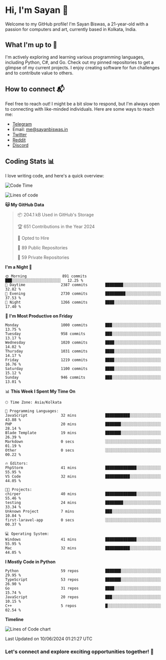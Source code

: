 # Hi, I'm Sayan 👋

Welcome to my GitHub profile! I'm Sayan Biswas, a 21-year-old with a passion for computers and art, currently based in Kolkata, India.

## What I'm up to 🚀

I'm actively exploring and learning various programming languages, including Python, C#, and Go. Check out my pinned repositories to get a glimpse of my current projects. I enjoy creating software for fun challenges and to contribute value to others.

## How to connect 📬

Feel free to reach out! I might be a bit slow to respond, but I'm always open to connecting with like-minded individuals. Here are some ways to reach me:

- [Telegram](https://t.me/dank_as_fuck)
- Email: [me@sayanbiswas.in](mailto:me@sayanbiswas.in)
- [Twitter](https://twitter.com/TheDankDel)
- [Reddit](https://www.reddit.com/user/dank_as_fuck_/)
- [Discord](https://discordapp.com/users/506536929152466945)

## Coding Stats 📊

I love writing code, and here's a quick overview:

<!--START_SECTION:waka-->
![Code Time](http://img.shields.io/badge/Code%20Time-1%2C625%20hrs%2037%20mins-blue)

![Lines of code](https://img.shields.io/badge/From%20Hello%20World%20I%27ve%20Written-5.7%20million%20lines%20of%20code-blue)

**🐱 My GitHub Data** 

> 📦 204.1 kB Used in GitHub's Storage 
 > 
> 🏆 651 Contributions in the Year 2024
 > 
> 💼 Opted to Hire
 > 
> 📜 89 Public Repositories 
 > 
> 🔑 59 Private Repositories 
 > 
**I'm a Night 🦉** 

```text
🌞 Morning                891 commits         ███░░░░░░░░░░░░░░░░░░░░░░   12.25 % 
🌆 Daytime                2387 commits        ████████░░░░░░░░░░░░░░░░░   32.82 % 
🌃 Evening                2730 commits        █████████░░░░░░░░░░░░░░░░   37.53 % 
🌙 Night                  1266 commits        ████░░░░░░░░░░░░░░░░░░░░░   17.40 % 
```
📅 **I'm Most Productive on Friday** 

```text
Monday                   1000 commits        ███░░░░░░░░░░░░░░░░░░░░░░   13.75 % 
Tuesday                  958 commits         ███░░░░░░░░░░░░░░░░░░░░░░   13.17 % 
Wednesday                1020 commits        ████░░░░░░░░░░░░░░░░░░░░░   14.02 % 
Thursday                 1031 commits        ████░░░░░░░░░░░░░░░░░░░░░   14.17 % 
Friday                   1219 commits        ████░░░░░░░░░░░░░░░░░░░░░   16.76 % 
Saturday                 1100 commits        ████░░░░░░░░░░░░░░░░░░░░░   15.12 % 
Sunday                   946 commits         ███░░░░░░░░░░░░░░░░░░░░░░   13.01 % 
```


📊 **This Week I Spent My Time On** 

```text
🕑︎ Time Zone: Asia/Kolkata

💬 Programming Languages: 
JavaScript               32 mins             ███████████░░░░░░░░░░░░░░   43.88 % 
PHP                      20 mins             ███████░░░░░░░░░░░░░░░░░░   28.14 % 
Blade Template           19 mins             ███████░░░░░░░░░░░░░░░░░░   26.39 % 
Markdown                 0 secs              ░░░░░░░░░░░░░░░░░░░░░░░░░   01.19 % 
Other                    0 secs              ░░░░░░░░░░░░░░░░░░░░░░░░░   00.22 % 

🔥 Editors: 
PhpStorm                 41 mins             ██████████████░░░░░░░░░░░   55.95 % 
VS Code                  32 mins             ███████████░░░░░░░░░░░░░░   44.05 % 

🐱‍💻 Projects: 
chirper                  40 mins             ██████████████░░░░░░░░░░░   55.46 % 
testing                  24 mins             ████████░░░░░░░░░░░░░░░░░   33.34 % 
Unknown Project          7 mins              ███░░░░░░░░░░░░░░░░░░░░░░   10.84 % 
first-laravel-app        0 secs              ░░░░░░░░░░░░░░░░░░░░░░░░░   00.37 % 

💻 Operating System: 
Windows                  41 mins             ██████████████░░░░░░░░░░░   55.95 % 
Mac                      32 mins             ███████████░░░░░░░░░░░░░░   44.05 % 
```

**I Mostly Code in Python** 

```text
Python                   59 repos            ███████░░░░░░░░░░░░░░░░░░   29.95 % 
TypeScript               53 repos            ███████░░░░░░░░░░░░░░░░░░   26.90 % 
Go                       31 repos            ████░░░░░░░░░░░░░░░░░░░░░   15.74 % 
JavaScript               20 repos            ███░░░░░░░░░░░░░░░░░░░░░░   10.15 % 
C++                      5 repos             █░░░░░░░░░░░░░░░░░░░░░░░░   02.54 % 
```



**Timeline**

![Lines of Code chart](https://raw.githubusercontent.com/Dank-del/Dank-del/main/assets/bar_graph.png)


 Last Updated on 10/06/2024 01:21:27 UTC
<!--END_SECTION:waka-->

### Let's connect and explore exciting opportunities together! 🚀
